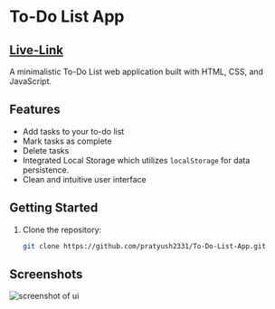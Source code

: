 # To-Do List App

## [Live-Link](https://pratyush2331.github.io/To-Do-List-App/)

A minimalistic To-Do List web application built with HTML, CSS, and JavaScript.

## Features

- Add tasks to your to-do list
- Mark tasks as complete
- Delete tasks
- Integrated Local Storage which utilizes `localStorage` for data persistence.
- Clean and intuitive user interface

## Getting Started

1. Clone the repository:

   ```bash
   git clone https://github.com/pratyush2331/To-Do-List-App.git


## Screenshots
![screenshot of ui](image.png)

